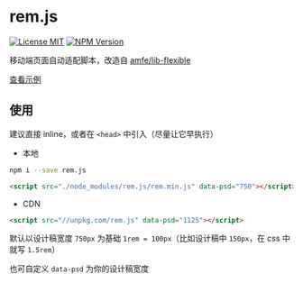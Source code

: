 # rem.js

[![License MIT](https://img.shields.io/npm/l/rem.js.svg)](https://github.com/zhuweiyou/rem.js/blob/master/LICENSE)
[![NPM Version](https://img.shields.io/npm/v/rem.js.svg)](https://www.npmjs.com/package/rem.js)

移动端页面自动适配脚本，改造自 [amfe/lib-flexible](https://github.com/amfe/lib-flexible)

[查看示例](https://zhuweiyou.github.io/rem.js)

## 使用

建议直接 inline，或者在 `<head>` 中引入（尽量让它早执行）

- 本地

```bash
npm i --save rem.js
```
```html
<script src="./node_modules/rem.js/rem.min.js" data-psd="750"></script>
```

- CDN

```html
<script src="//unpkg.com/rem.js" data-psd="1125"></script>
```

默认以设计稿宽度 `750px` 为基础 `1rem = 100px`（比如设计稿中 `150px`，在 css 中就写 `1.5rem`）

也可自定义 `data-psd` 为你的设计稿宽度
